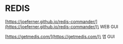 # REDIS

[https://joeferner.github.io/redis-commander/](https://joeferner.github.io/redis-commander/)\
&#x20;WEB GUI

[https://getmedis.com/](https://getmedis.com/)\
&#x20;앱 GUI
